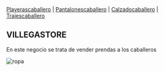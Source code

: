 [Playerascaballero](./Playerascaballero.md) | [Pantalonescaballero](./Pantalonescaballero.md) | [Calzadocaballero](./Calzadocaballero.md) | [Trajescaballero](./Trajescaballero.md)

## VILLEGASTORE

En este negocio se trata de vender prendas a los caballeros

![ropa](https://user-images.githubusercontent.com/100169864/157765431-dd1cebf2-8132-448e-b1e1-4995db2ae42a.jpg)

